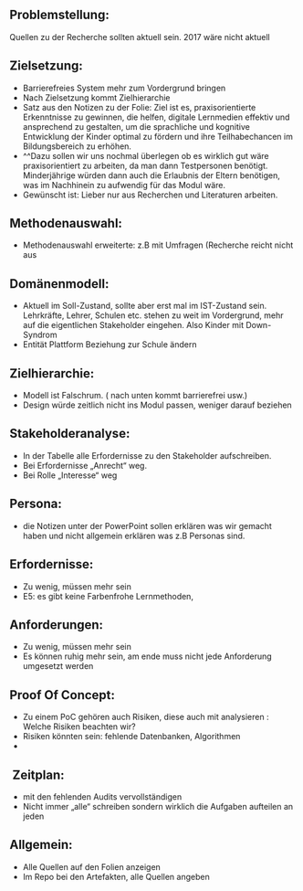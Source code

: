 ## Problemstellung:
Quellen zu der Recherche sollten aktuell sein. 2017 wäre nicht aktuell

## Zielsetzung:
- Barrierefreies System mehr zum Vordergrund bringen
- Nach Zielsetzung kommt Zielhierarchie
- Satz aus den Notizen zu der Folie: Ziel ist es, praxisorientierte Erkenntnisse zu gewinnen, die helfen, digitale Lernmedien effektiv und ansprechend zu gestalten, um die sprachliche und kognitive Entwicklung der Kinder optimal zu fördern und ihre Teilhabechancen im Bildungsbereich zu erhöhen. 
- ^^Dazu sollen wir uns nochmal überlegen ob es wirklich gut wäre praxisorientiert zu arbeiten, da man dann Testpersonen benötigt. Minderjährige würden dann auch die Erlaubnis der Eltern benötigen, was im Nachhinein zu aufwendig für das Modul wäre. 
- Gewünscht ist: Lieber nur aus Recherchen und Literaturen arbeiten.

## Methodenauswahl:
- Methodenauswahl erweiterte: z.B mit Umfragen (Recherche reicht nicht aus

## Domänenmodell:
- Aktuell im Soll-Zustand, sollte aber erst mal im IST-Zustand sein. Lehrkräfte, Lehrer, Schulen etc. stehen zu weit im Vordergrund, mehr auf die eigentlichen Stakeholder eingehen. Also Kinder mit Down-Syndrom
- Entität Plattform Beziehung zur Schule ändern

## Zielhierarchie:
- Modell ist Falschrum. ( nach unten kommt barrierefrei usw.) 
- Design würde zeitlich nicht ins Modul passen, weniger darauf beziehen

## Stakeholderanalyse:
- In der Tabelle alle Erfordernisse zu den Stakeholder aufschreiben. 
- Bei Erfordernisse „Anrecht“ weg. 
- Bei Rolle „Interesse“ weg

## Persona:
- die Notizen unter der PowerPoint sollen erklären was wir gemacht haben und nicht allgemein erklären was z.B Personas sind.

## Erfordernisse:
- Zu wenig, müssen mehr sein
- E5: es gibt keine Farbenfrohe Lernmethoden,

## Anforderungen:
- Zu wenig, müssen mehr sein
- Es können ruhig mehr sein, am ende muss nicht jede Anforderung umgesetzt werden

## Proof Of Concept:
- Zu einem PoC gehören auch Risiken, diese auch mit analysieren : Welche Risiken beachten wir?
- Risiken könnten sein: fehlende Datenbanken, Algorithmen
- 
##  Zeitplan:
- mit den fehlenden Audits vervollständigen
- Nicht immer „alle“ schreiben sondern wirklich die Aufgaben aufteilen an jeden

## Allgemein: 
- Alle Quellen auf den Folien anzeigen
- Im Repo bei den Artefakten, alle Quellen angeben

